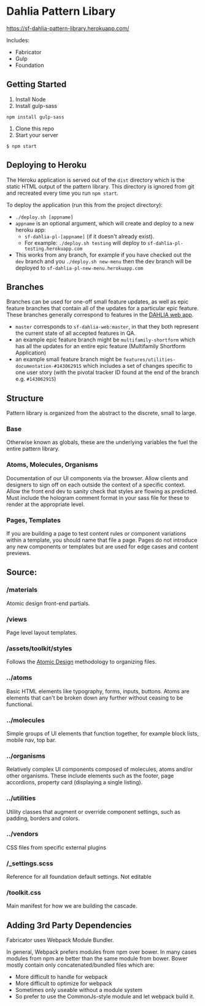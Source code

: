 # Dahlia Pattern Libary

https://sf-dahlia-pattern-library.herokuapp.com/


Includes:

* Fabricator
* Gulp
* Foundation

## Getting Started

1. Install Node
1. Install gulp-sass

```
npm install gulp-sass
```

1. Clone this repo
1. Start your server

```
$ npm start
```

## Deploying to Heroku

The Heroku application is served out of the `dist` directory which is the static HTML output of the pattern library. This directory is ignored from git and recreated every time you run `npm start`.

To deploy the application (run this from the project directory):

* `./deploy.sh [appname]`
* `appname` is an optional argument, which will create and deploy to a new heroku app:
  * `sf-dahlia-pl-[appname]` (if it doesn't already exist).
  * For example: `./deploy.sh testing` will deploy to `sf-dahlia-pl-testing.herokuapp.com`
* This works from any branch, for example if you have checked out the `dev` branch and you `./deploy.sh new-menu` then the dev branch will be deployed to `sf-dahlia-pl-new-menu.herokuapp.com`

## Branches

Branches can be used for one-off small feature updates, as well as epic feature branches that contain all of the updates for a particular epic feature. These branches generally correspond to features in the [DAHLIA web app](https://github.com/Exygy/sf-dahlia-web).

* `master` corresponds to `sf-dahlia-web:master`, in that they both represent the current state of all accepted features in QA.
* an example epic feature branch might be `multifamily-shortform` which has all the updates for an entire epic feature (Multifamily Shortform Application)
* an example small feature branch might be `features/utilities-documentation-#143062915` which includes a set of changes specific to one user story (with the pivotal tracker ID found at the end of the branch e.g. `#143062915`)

## Structure
Pattern library is organized from the abstract to the discrete, small to large.

### Base
Otherwise known as globals, these are the underlying variables the fuel the entire pattern library.

### Atoms, Molecules, Organisms
Documentation of our UI components via the browser. Allow clients and designers to sign off on each outside the context of a specific context. Allow the front end dev to sanity check that styles are flowing as predicted. Must include the hologram comment format in your sass file for these to render at the appropriate level.

### Pages, Templates
If you are building a page to test content rules or component variations within a template, you should name that file a page. Pages do not introduce any new components or templates but are used for edge cases and content previews.

## Source:

### /materials
Atomic design front-end partials.

### /views
Page level layout templates.

### /assets/toolkit/styles
Follows the [Atomic Design](http://atomicdesign.bradfrost.com/table-of-contents/) methodology to organizing files.

### ../atoms
Basic HTML elements like typography, forms, inputs, buttons. Atoms are elements that can't be broken down any further without ceasing to be functional.

### ../molecules
Simple groups of UI elements that function together, for example block lists, mobile nav, top bar.

### ../organisms
Relatively complex UI components composed of molecules, atoms and/or other organisms. These include elements such as the footer, page accordions, property card (displaying a single listing).

### ../utilities
Utility classes that augment or override component settings, such as padding, borders and colors.

### ../vendors
CSS files from specific external plugins

### /\_settings.scss
Reference for all foundation default settings. Not editable

### /toolkit.css
Main manifest for how we are building the cascade.

## Adding 3rd Party Dependencies

Fabricator uses Webpack Module Bundler.

In general, Webpack prefers modules from npm over bower.
In many cases modules from npm are better than the same module from bower. Bower mostly contain only concatenated/bundled files which are:

* More difficult to handle for webpack
* More difficult to optimize for webpack
* Sometimes only useable without a module system
* So prefer to use the CommonJs-style module and let webpack build it.
